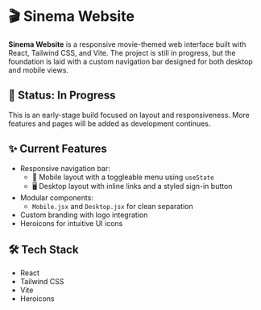 # 🎬 Sinema Website

**Sinema Website** is a responsive movie-themed web interface built with React, Tailwind CSS, and Vite. The project is still in progress, but the foundation is laid with a custom navigation bar designed for both desktop and mobile views.

## 🚧 Status: In Progress

This is an early-stage build focused on layout and responsiveness. More features and pages will be added as development continues.

## ✨ Current Features

- Responsive navigation bar:
  - 📱 Mobile layout with a toggleable menu using `useState`
  - 🖥️ Desktop layout with inline links and a styled sign-in button
- Modular components:
  - `Mobile.jsx` and `Desktop.jsx` for clean separation
- Custom branding with logo integration
- Heroicons for intuitive UI icons

## 🛠️ Tech Stack

- React
- Tailwind CSS
- Vite
- Heroicons
